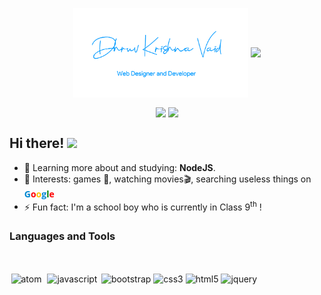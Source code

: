 <p align="center">
    <img align="center" width="280" src="sig.png" />
    <img align="center" width="510" src="banner.gif" />
</p>

<p align="center">
    <img
      align="center"
      src="https://github-readme-stats.vercel.app/api/top-langs/?username=dhruvkrishnavaid&layout=compact"
    />
    <img
      align="center"
         height="140"
      src="https://github-readme-stats.vercel.app/api?username=dhruvkrishnavaid&count_private=true&show_icons=true&custom_title=Github%20Status&hide=issues"
    />
</p>

## Hi there! <img src="https://raw.githubusercontent.com/iampavangandhi/iampavangandhi/master/gifs/Hi.gif" width="30px">

-   🌱 Learning more about and studying: **NodeJS**.
-   💙 Interests: games 👾, watching movies🎬, searching useless things on <a href="https://www.google.com/" style="text-decoration:none"><strong><font face="open sans" color="#0288d1" style="text-decoration:none">G</font><font face="open sans" color="red" style="text-decoration:none">o</font><font face="open sans" color="#FFBF00" style="text-decoration:none">o</font><font face="open sans" color="#0288d1" style="text-decoration:none">g</font><font face="open sans" color="green" style="text-decoration:none">l</font><font face="open sans" color="red" style="text-decoration:none">e</font></strong></a>
- ⚡ Fun fact: I'm a school boy who is currently in Class 9<sup>th</sup> !

### Languages and Tools

<br/>

<p align="left">
  <a href="https://atom.io" target="_blank" style="text-decoration:none">
    <img
    src="https://devicon.dev/devicon.git/icons/atom/atom-original.svg"
    alt="atom"
    width="40"
    height="40"
    style="margin:2.5px"
    />
  </a>
  <a href="https://developer.mozilla.org/en-US/docs/Web/JavaScript" target="_blank" style="text-decoration:none">
    <img
    src="https://devicons.github.io/devicon/devicon.git/icons/javascript/javascript-original.svg"
    alt="javascript"
    width="40"
    height="40"
    style="margin:2.5px"
    />
  </a>
  <a href="https://getbootstrap.com" target="_blank" style="text-decoration:none">
    <img
    src="https://devicon.dev/devicon.git/icons/bootstrap/bootstrap-plain.svg"
    alt="bootstrap"
    width="40"
    height="40"
    style="margin"
    />
  </a>
  <a href="https://developer.mozilla.org/en-US/docs/Web/css" target="_blank" style="text-decoration:none">
  <img
    src="https://devicon.dev/devicon.git/icons/css3/css3-plain-wordmark.svg"
    alt="css3"
    width="40"
    height="40"
    />
  </a>
  <a href="https://developer.mozilla.org/en-US/docs/Web/html" target="_blank" style="text-decoration:none">
    <img
    src="https://devicon.dev/devicon.git/icons/html5/html5-plain-wordmark.svg"
    alt="html5"
    width="40"
    height="40"
    />
  </a>
  <a href="https://jquery.com" target="_blank" style="text-decoration:none">
    <img
    src="https://devicon.dev/devicon.git/icons/jquery/jquery-plain-wordmark.svg"
    alt="jquery"
    width="40"
    height="40"
/>
</a>
</p>

